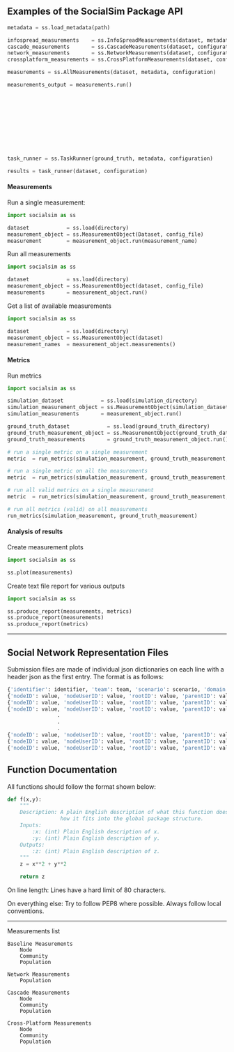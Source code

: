 ## Examples of the SocialSim Package API

```python
metadata = ss.load_metadata(path)

infospread_measurements    = ss.InfoSpreadMeasurements(dataset, metadata, configuration)
cascade_measurements       = ss.CascadeMeasurements(dataset, configuration)
network_measurements       = ss.NetworkMeasurements(dataset, configuration)
crossplatform_measurements = ss.CrossPlatformMeasurements(dataset, configuration)

measurements = ss.AllMeasurements(dataset, metadata, configuration)

measurements_output = measurements.run()











task_runner = ss.TaskRunner(ground_truth, metadata, configuration)

results = task_runner(dataset, configuration)
```


































#### Measurements

Run a single measurement:

```python
import socialsim as ss

dataset            = ss.load(directory)
measurement_object = ss.MeasurementObject(Dataset, config_file)
measurement        = measurement_object.run(measurement_name)
```

Run all measurements

```python
import socialsim as ss

dataset            = ss.load(directory)
measurement_object = ss.MeasurementObject(dataset, config_file)
measurements       = measurement_object.run()
```

Get a list of available measurements

```python
import socialsim as ss

dataset            = ss.load(directory)
measurement_object = ss.MeasurementObject(dataset)
measurement_names  = measurement_object.measurements()
```

#### Metrics

Run metrics

```python
import socialsim as ss

simulation_dataset            = ss.load(simulation_directory)
simulation_measurement_object = ss.MeasurementObject(simulation_dataset)
simulation_measurements       = measurement_object.run()

ground_truth_dataset            = ss.load(ground_truth_directory)
ground_truth_measurement_object = ss.MeasurementObject(ground_truth_dataset)
ground_truth_measurements       = ground_truth_measurement_object.run()

# run a single metric on a single measurement
metric  = run_metrics(simulation_measurement, ground_truth_measurement, measurement_name, metric_name)

# run a single metric on all the measurements
metric  = run_metrics(simulation_measurement, ground_truth_measurement, metric=metric_name)

# run all valid metrics on a single measurement
metric  = run_metrics(simulation_measurement, ground_truth_measurement, measurement=measurement_name)

# run all metrics (valid) on all measurements
run_metrics(simulation_measurement, ground_truth_measurement)
```

#### Analysis of results

Create measurement plots

```python
import socialsim as ss

ss.plot(measurements)
```

Create text file report for various outputs

```python
import socialsim as ss

ss.produce_report(measurements, metrics)
ss.produce_report(measurements)
ss.produce_report(metrics)
```
_______________________________________________________________________________

## Social Network Representation Files

Submission files are made of individual json dictionaries on each line with a
header json as the first entry. The format is as follows:

```python
{'identifier': identifier, 'team': team, 'scenario': scenario, 'domain': domain}
{'nodeID': value, 'nodeUserID': value, 'rootID': value, 'parentID': value, 'nodeTime': value, 'actionType': value, 'actionSubType': value, 'platform': platform}
{'nodeID': value, 'nodeUserID': value, 'rootID': value, 'parentID': value, 'nodeTime': value, 'actionType': value, 'actionSubType': value, 'platform': platform}
{'nodeID': value, 'nodeUserID': value, 'rootID': value, 'parentID': value, 'nodeTime': value, 'actionType': value, 'actionSubType': value, 'platform': platform}
                .                                                               .
                .                                                               .
                .                                                               .
{'nodeID': value, 'nodeUserID': value, 'rootID': value, 'parentID': value, 'nodeTime': value, 'actionType': value, 'actionSubType': value, 'platform': platform}
{'nodeID': value, 'nodeUserID': value, 'rootID': value, 'parentID': value, 'nodeTime': value, 'actionType': value, 'actionSubType': value, 'platform': platform}
{'nodeID': value, 'nodeUserID': value, 'rootID': value, 'parentID': value, 'nodeTime': value, 'actionType': value, 'actionSubType': value, 'platform': platform}
```

## Function Documentation

All functions should follow the format shown below:

```python
def f(x,y):
    """
    Description: A plain English description of what this function does and
                 how it fits into the global package structure.
    Inputs:
        :x: (int) Plain English description of x.
        :y: (int) Plain English description of y.
    Outputs:
        :z: (int) Plain English description of z.
    """
    z = x**2 + y**2

    return z
```

On line length: Lines have a hard limit of 80 characters.

On everything else: Try to follow PEP8 where possible. Always follow local
conventions.

_______________________________________________________________________________

Measurements list

    Baseline Measurements
        Node
        Community
        Population

    Network Measurements
        Population

    Cascade Measurements
        Node
        Community
        Population

    Cross-Platform Measurements
        Node
        Community
        Population
